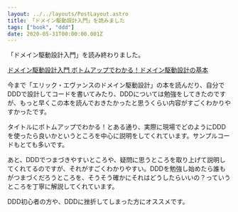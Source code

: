 ```yaml
---
layout: ../../layouts/PostLayout.astro
title: 「ドメイン駆動設計入門」を読みました
tags: ["book", "ddd"]
date: 2020-05-31T00:00:00.001Z
---
```


「ドメイン駆動設計入門」を読み終わりました。

<a href="https://www.amazon.co.jp/dp/B082WXZVPC?tag=note0e2a-22&linkCode=ogi&th=1&psc=1" target="_blank">ドメイン駆動設計入門 ボトムアップでわかる！ドメイン駆動設計の基本</a>

今まで「エリック・エヴァンスのドメイン駆動設計」の本を読んだり、自分でDDDで設計してコードを書いてみたり、DDDについては勉強をしてきたのですが、もっと早くこの本を読んでおきたかったと思うくらい内容がすごくわかりやすかったです。

タイトルにボトムアップでわかる！とある通り、実際に現場でどのようにDDDを使ったら良いかというところを中心に説明をしてくれています。サンプルコードもとても多いです。

あと、DDDでつまづきやすいところや、疑問に思うところを取り上げて説明してくれてるのですが、それがすごくわかりやすい。DDDを勉強し始めたら誰もがつまづくだろうところを、そうそう確かにそれはどうしたらいいの？っていうところを丁寧に解説してくれています。

DDD初心者の方や、DDDに挫折してしまった方にオススメです。
